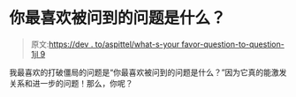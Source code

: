 # 你最喜欢被问到的问题是什么？

> 原文:[https://dev . to/aspittel/what-s-your favor-question-to-question-1jl 9](https://dev.to/aspittel/what-s-your-favorite-question-to-be-asked-1jl9)

我最喜欢的打破僵局的问题是“你最喜欢被问到的问题是什么？”因为它真的能激发关系和进一步的问题！那么，你呢？